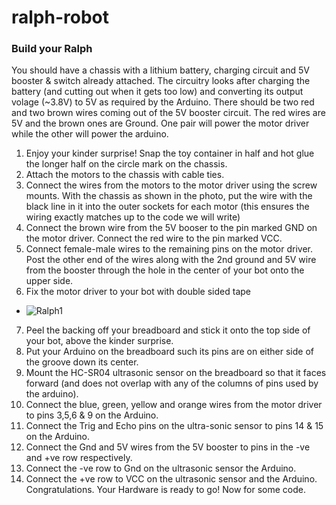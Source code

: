 # ralph-robot

### Build your Ralph
You should have a chassis with a lithium battery, charging circuit and 5V booster & switch already attached. The circuitry looks after charging the battery (and cutting out when it gets too low) and converting its output volage (~3.8V) to 5V as required by the Arduino. There should be two red and two brown wires coming out of the 5V booster circuit. The red wires are 5V and the brown ones are Ground. One pair will power the motor driver while the other will power the arduino.


1. Enjoy your kinder surprise! Snap the toy container in half and hot glue the longer half on the circle mark on the chassis. 
2. Attach the motors to the chassis with cable ties. 
3. Connect the wires from the motors to the motor driver using the screw mounts. With the chassis as shown in the photo, put the wire with the black line in it into the outer sockets for each motor (this ensures the wiring exactly matches up to the code we will write)
4. Connect the brown wire from the 5V booser to the pin marked GND on the motor driver. Connect the red wire to the pin marked VCC. 
5. Connect female-male wires to the remaining pins on the motor driver. Post the other end of the wires along with the 2nd ground and 5V wire from the booster through the hole in the center of your bot onto the upper side.
6. Fix the motor driver to your bot with double sided tape
* ![Ralph1](ralph_bottom.png)
7. Peel the backing off your breadboard and stick it onto the top side of your bot, above the kinder surprise. 
8. Put your Arduino on the breadboard such its pins are on either side of the groove down its center.
9. Mount the HC-SR04 ultrasonic sensor on the breadboard so that it faces forward (and does not overlap with any of the columns of pins used by the arduino).
10. Connect the blue, green, yellow and orange wires from the motor driver to pins 3,5,6 & 9 on the Arduino.
11. Connect the Trig and Echo pins on the ultra-sonic sensor to pins 14 & 15 on the Arduino.
12. Connect the Gnd and 5V wires from the 5V booster to pins in the -ve and +ve row respectively.
13. Connect the -ve row to Gnd on the ultrasonic sensor the Arduino.
14. Connect the +ve row to VCC on the ultrasonic sensor and the Arduino.
Congratulations. Your Hardware is ready to go! Now for some code.


